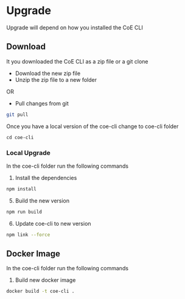 # Upgrade

Upgrade will depend on how you installed the CoE CLI

## Download

It you downloaded the CoE CLI as a zip file or a git clone

- Download the new zip file
- Unzip the zip file to a new folder 

OR

- Pull changes from git

```bash
git pull

```

Once you have a local version of the coe-cli change to coe-cli folder

```
cd coe-cli

```

### Local Upgrade

In the coe-cli folder run the following commands

1. Install the dependencies

```bash
npm install

```

5. Build the new version

```bash
npm run build

```

6. Update coe-cli to new version

```bash
npm link --force

```

## Docker Image

In the coe-cli folder run the following commands

1. Build new docker image

```bash
docker build -t coe-cli .

```

